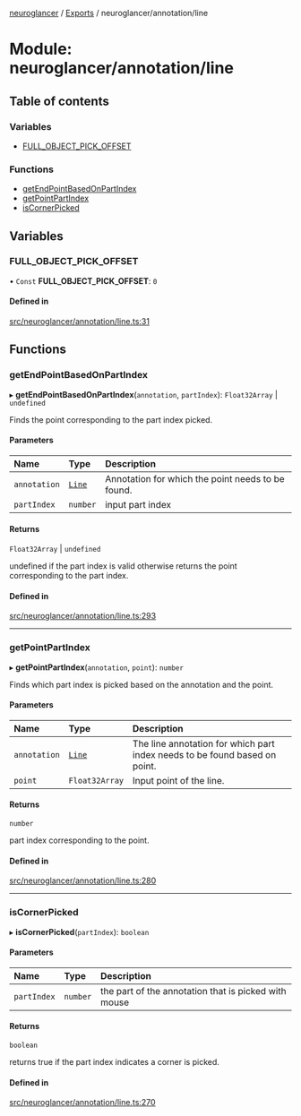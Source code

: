 [neuroglancer](../README.md) / [Exports](../modules.md) / neuroglancer/annotation/line

# Module: neuroglancer/annotation/line

## Table of contents

### Variables

- [FULL\_OBJECT\_PICK\_OFFSET](neuroglancer_annotation_line.md#full_object_pick_offset)

### Functions

- [getEndPointBasedOnPartIndex](neuroglancer_annotation_line.md#getendpointbasedonpartindex)
- [getPointPartIndex](neuroglancer_annotation_line.md#getpointpartindex)
- [isCornerPicked](neuroglancer_annotation_line.md#iscornerpicked)

## Variables

### FULL\_OBJECT\_PICK\_OFFSET

• `Const` **FULL\_OBJECT\_PICK\_OFFSET**: ``0``

#### Defined in

[src/neuroglancer/annotation/line.ts:31](https://github.com/ActiveBrainAtlas2/neuroglancer/blob/91617476/src/neuroglancer/annotation/line.ts#L31)

## Functions

### getEndPointBasedOnPartIndex

▸ **getEndPointBasedOnPartIndex**(`annotation`, `partIndex`): `Float32Array` \| `undefined`

Finds the point corresponding to the part index picked.

#### Parameters

| Name | Type | Description |
| :------ | :------ | :------ |
| `annotation` | [`Line`](../interfaces/neuroglancer_annotation.Line.md) | Annotation for which the point needs to be found. |
| `partIndex` | `number` | input part index |

#### Returns

`Float32Array` \| `undefined`

undefined if the part index is valid otherwise 
returns the point corresponding to the part index.

#### Defined in

[src/neuroglancer/annotation/line.ts:293](https://github.com/ActiveBrainAtlas2/neuroglancer/blob/91617476/src/neuroglancer/annotation/line.ts#L293)

___

### getPointPartIndex

▸ **getPointPartIndex**(`annotation`, `point`): `number`

Finds which part index is picked based on the annotation and the point.

#### Parameters

| Name | Type | Description |
| :------ | :------ | :------ |
| `annotation` | [`Line`](../interfaces/neuroglancer_annotation.Line.md) | The line annotation for which part index needs to be found based on point. |
| `point` | `Float32Array` | Input point of the line. |

#### Returns

`number`

part index corresponding to the point.

#### Defined in

[src/neuroglancer/annotation/line.ts:280](https://github.com/ActiveBrainAtlas2/neuroglancer/blob/91617476/src/neuroglancer/annotation/line.ts#L280)

___

### isCornerPicked

▸ **isCornerPicked**(`partIndex`): `boolean`

#### Parameters

| Name | Type | Description |
| :------ | :------ | :------ |
| `partIndex` | `number` | the part of the annotation that is picked with mouse |

#### Returns

`boolean`

returns true if the part index indicates a corner is picked.

#### Defined in

[src/neuroglancer/annotation/line.ts:270](https://github.com/ActiveBrainAtlas2/neuroglancer/blob/91617476/src/neuroglancer/annotation/line.ts#L270)
